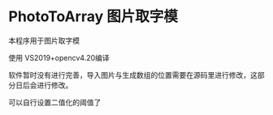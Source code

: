 # PhotoToArray  图片取字模
本程序用于图片取字模

使用 VS2019+opencv4.20编译 


软件暂时没有进行完善，导入图片与生成数组的位置需要在源码里进行修改，这部分日后会进行修改。

可以自行设置二值化的阈值了
